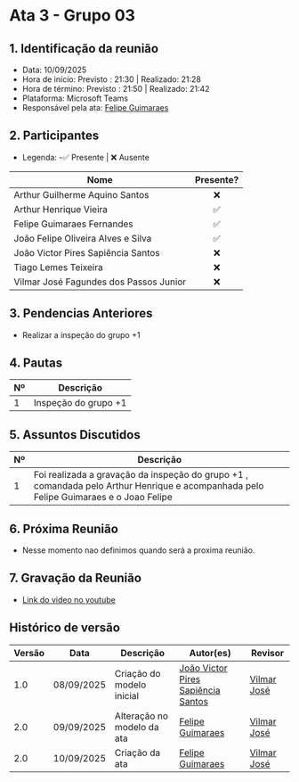 # Ata 3 - Grupo 03

## 1. Identificação da reunião
- Data: 10/09/2025
- Hora de início: Previsto : 21:30 | Realizado: 21:28
- Hora de término: Previsto : 21:50 | Realizado: 21:42
- Plataforma: Microsoft Teams
- Responsável pela ata: [Felipe Guimaraes](https://github.com/felipegf1)

## 2. Participantes

- Legenda:
-✅ Presente | ❌ Ausente

| Nome                                   | Presente? |
|-----------------------------------------|:---------:|
| Arthur Guilherme Aquino Santos          | ❌        |
| Arthur Henrique Vieira                  | ✅        |
| Felipe Guimaraes Fernandes              | ✅        |
| João Felipe Oliveira Alves e Silva      | ✅        |
| João Victor Pires Sapiência Santos      | ❌        |
| Tiago Lemes Teixeira                    | ❌        |
| Vilmar José Fagundes dos Passos Junior  | ❌        |

## 3. Pendencias Anteriores

- Realizar a inspeção do grupo +1 

## 4. Pautas

| Nº | Descrição                                   |
|----|---------------------------------------------|
| 1  | Inspeção do grupo +1    |

## 5. Assuntos Discutidos

| Nº | Descrição                                   |
|----|---------------------------------------------|
| 1  | Foi realizada a gravação da inspeção do grupo +1 , comandada pelo Arthur Henrique e acompanhada pelo Felipe Guimaraes e o Joao Felipe    |

## 6. Próxima Reunião

- Nesse momento nao definimos quando será a proxima reunião.

## 7. Gravação da Reunião

- [Link do video no youtube](https://youtu.be/S1as-Wmnx5w)

## Histórico de versão

| Versão | Data | Descrição | Autor(es) | Revisor |
| ---- | ----- | ----- | ---- | ----- | 
| 1.0 | 08/09/2025 | Criação do modelo inicial | [João Victor Pires Sapiência Santos](https://github.com/JoaoSapiencia) | [Vilmar José](https://github.com/VilmarFagundes) |
| 2.0 | 09/09/2025 | Alteração no modelo da ata | [Felipe Guimaraes](https://github.com/felipegf1) | [Vilmar José](https://github.com/VilmarFagundes) |
| 2.0 | 10/09/2025 | Criação da ata | [Felipe Guimaraes](https://github.com/felipegf1) | [Vilmar José](https://github.com/VilmarFagundes) |

